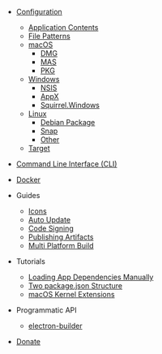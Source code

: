 * [Configuration](configuration/configuration.md)
  * [Application Contents](/configuration/contents.md)
  * [File Patterns](file-patterns.md)
  * [macOS](configuration/mac.md)
    * [DMG](configuration/dmg.md)
    * [MAS](configuration/mas.md)
    * [PKG](configuration/pkg.md)
  * [Windows](configuration/win.md)
    * [NSIS](configuration/nsis.md)
    * [AppX](configuration/appx.md)
    * [Squirrel.Windows](configuration/squirrel-windows.md)
  * [Linux](configuration/linux.md)
    * [Debian Package](configuration/deb.md)
    * [Snap](configuration/snap.md)
    * [Other](configuration/linux-other.md)
  * [Target](configuration/target.md)
  
* [Command Line Interface (CLI)](cli.md)
* [Docker](docker.md)
  
* Guides
  * [Icons](icons.md)
  * [Auto Update](auto-update.md)
  * [Code Signing](code-signing.md)
  * [Publishing Artifacts](publishing-artifacts.md)
  * [Multi Platform Build](multi-platform-build.md)
  
* Tutorials
  * [Loading App Dependencies Manually](tutorials/loading-app-dependencies-manually.md)
  * [Two package.json Structure](tutorials/two-package-structure.md)
  * [macOS Kernel Extensions](tutorials/macos-kernel-extensions.md)
  
* Programmatic API
  * [electron-builder](api/electron-builder.md)
  
* [Donate](donate.md)